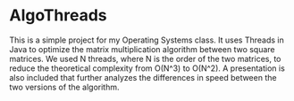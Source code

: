 # AlgoThreads
This is a simple project for my Operating Systems class. It uses Threads in Java to optimize the matrix multiplication algorithm between two square matrices. We used N threads, where N is the order of the two matrices,
to reduce the theoretical complexity from O(N^3) to O(N^2). A presentation is also included that further analyzes the differences in speed between the two versions of the algorithm. 
